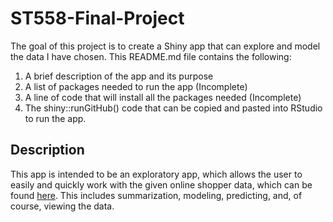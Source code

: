 # ST558-Final-Project

The goal of this project is to create a Shiny app that can explore and model the data I have chosen. This README.md file contains the following:  

  1. A brief description of the app and its purpose  
  2. A list of packages needed to run the app (Incomplete)  
  3. A line of code that will install all the packages needed (Incomplete)  
  4. The shiny::runGitHub() code that can be copied and pasted into RStudio to run the app.  

## Description

This app is intended to be an exploratory app, which allows the user to easily and quickly work with the given online shopper data, which can be found [here](https://archive.ics.uci.edu/ml/datasets/Online+Shoppers+Purchasing+Intention+Dataset). This includes summarization, modeling, predicting, and, of course, viewing the data.
